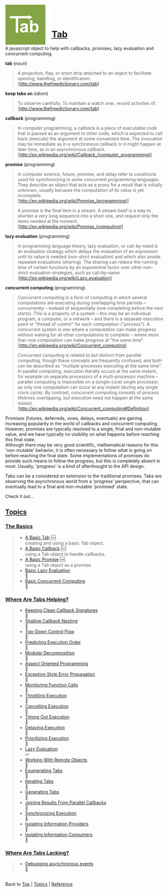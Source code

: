 <a name="top" ></a>

<img src="./img/tab-logo128.png" alt="Tab logo" align="left" style="float:left;" /><img src="./img/1x1.png" align="left" style="float:left;" height="128" width="20" /><img src="./img/1x1.png" height="1" width="20" style="margin-top:35px;" />
# [Tab][top]
A javascript object to help with callbacks, promises, lazy evaluation and concurrent computing.
<br />

**tab** (noun)
> A projection, flap, or short strip attached to an object to facilitate opening, handling, or identification. <br /> [http://www.thefreedictionary.com/tab]

**keep tabs on** (idiom)
> To observe carefully.  To maintain a watch over, record activities of. <br /> [http://www.thefreedictionary.com/tab]

**callback** (programming)
> In computer programming, a callback is a piece of executable code that is passed as an argument to other code, which is expected to call back (execute) the argument at some convenient time. The invocation may be immediate as in a synchronous callback or it might happen at later time, as in an asynchronous callback. <br /> [http://en.wikipedia.org/wiki/Callback_(computer_programming)]

**promise** (programming)
> In computer science, future, promise, and delay refer to constructs used for synchronizing in some concurrent programming languages. They describe an object that acts as a proxy for a result that is initially unknown, usually because the computation of its value is yet incomplete. <br /> [http://en.wikipedia.org/wiki/Promise_(programming)]
>
> A promise is the final item in a stream. A stream itself is a way to shorten a very long sequence into a short one, and request only the items needed at the moment. <br /> [http://en.wikipedia.org/wiki/Promise_(computing)]

**lazy evaluation** (programming)
> In programming language theory, lazy evaluation, or call-by-need is an evaluation strategy which delays the evaluation of an expression until its value is needed (non-strict evaluation) and which also avoids repeated evaluations (sharing). The sharing can reduce the running time of certain functions by an exponential factor over other non-strict evaluation strategies, such as call-by-name. <br /> [http://en.wikipedia.org/wiki/Lazy_evaluation]

**concurrent computing** (programming)
>Concurrent computing is a form of computing in which several computations are executing during overlapping time periods – concurrently – instead of sequentially (one completing before the next starts). This is a property of a system – this may be an individual program, a computer, or a network – and there is a separate execution point or "thread of control" for each computation ("process"). A concurrent system is one where a computation can make progress without waiting for all other computations to complete – where more than one computation can make progress at "the same time". <br /> [http://en.wikipedia.org/wiki/Concurrent_computing]
>
> Concurrent computing is related to but distinct from parallel computing, though these concepts are frequently confused, and both can be described as "multiple processes executing at the same time". In parallel computing, execution literally occurs at the same instant, for example on separate processors of a multi-processor machine – parallel computing is impossible on a (single-core) single processor, as only one computation can occur at any instant (during any single clock cycle). By contrast, concurrent computing consists of process lifetimes overlapping, but execution need not happen at the same instant. <br /> [http://en.wikipedia.org/wiki/Concurrent_computing#Definition]



Promises (futures, deferreds, vows, delays, eventuals) are gaining increasing popularity in the world of callbacks and concurrent computing.  However, promises are typically resolved to a single, final and non-mutable value, and we have typically no visibility on what happens before reaching this final state.  
Although there may be very good scientific, mathematical reasons for this 'non-mutable' behavior, it is often necessary to follow what is going on before reaching the final state.  Some implementations of promises do provide such means to follow the progress, but this is completely absent in most.  Usually, 'progress' is a kind of afterthought to the API design.

Tabs can be a considered an extension to the traditional promises.  Tabs are observing the asynchronous world from a 'progress' perspective, that can eventually lead to a final and non-mutable 'promised' state.

Check it out...

## [Topics][topics]

### [The Basics][topic-the-basics]
> * [A Basic Tab][topic-a-basic-tab] :new:  
>   creating and using a basic Tab object.
> * [A Basic Callback][topic-a-basic-callback] :new:  
>   using a Tab object to handle callbacks.
> * [A Basic Promise][topic-a-basic-promise] :new:  
>   using a Tab object as a promise.
> * [Basic Lazy Evaluation][topic-basic-lazy-evaluation]  
>   :thought_balloon:
> * [Basic Concurrent Computing][topic-basic-concurrent-computing]  
>   :thought_balloon:

### [Where Are Tabs Helping?][topic-where-are-tabs-helping]
> * [Keeping Clean Callback Signatures][topic-keeping-clean-callback-signatures]  
>   :thought_balloon:
> * [Shallow Callback Nesting][topic-shallow-callback-nesting]  
>   :thought_balloon:
> * [Top-Down Control Flow][topic-top-down-control-flow]  
>   :thought_balloon:
> * [Predicting Execution Order][topic-predicting-execution-order]  
>   :thought_balloon:
> * [Modular Decomposition][topic-modular-decomposition]  
>   :thought_balloon:
> * [Aspect Oriented Programming][topic-aspect-oriented-programming]  
>   :thought_balloon:
> * [Exception Style Error Propagation][topic-exception-style-error-propagation]  
>   :thought_balloon:
> * [Monitoring Function Calls][topic-monitoring-function-calls]  
>   :thought_balloon:
> * [Throttling Execution][topic-throttling-execution]  
>   :thought_balloon:
> * [Cancelling Execution][topic-cancelling-execution]  
>   :thought_balloon:
> * [Timing Out Execution][topic-timing-out-execution]  
>   :thought_balloon:
> * [Delaying Execution][topic-delaying-execution]  
>   :thought_balloon:
> * [Prioritizing Execution][topic-prioritizing-execution]  
>   :thought_balloon:
> * [Lazy Evaluation][topic-lazy-evaluation]  
>   :zzz:
> * [Working With Remote Objects][topic-working-with-remote-objects]  
>   :thought_balloon:
> * [Enumerating Tabs][topic-enumerating-tabs]  
>   :thought_balloon:
> * [Iterating Tabs][topic-iterating-tabs]  
>   :thought_balloon:
> * [Generating Tabs][topic-generating-tabs]  
>   :thought_balloon:
> * [Joining Results From Parallel Callbacks][topic-joining-results-from-parallel-execution]  
>   :thought_balloon:
> * [Synchronizing Execution][topic-synchronizing-execution]  
>   :thought_balloon:
> * [Isolating Information Providers][topic-isolating-information-providers]  
>   :thought_balloon:
> * [Isolating Information Consumers][topic-isolating-information-consumers]  
>   :thought_balloon:

### [Where Are Tabs Lacking?][topic-where-are-tabs-lacking]
> * [Debugging asynchronous events][topic-debugging-asynchronous-events]  
>   :thought_balloon:



<br /> Back to [Top] | [Topics] | [Reference] <br />





[top]:       #top                        "back to the top of this page"
[topics]:    #topics                     "back to the 'Topics' section"
[reference]: /doc/reference.md#reference "back to the 'Reference' section"



[topic-the-basics]:                              #the-basics                                                "more topics under 'The Basics'"
[topic-where-are-tabs-helping]:                  #where-are-tabs-helping                                    "more topics under 'Where Are Tabs Helping'"
[topic-where-are-tabs-lacking]:                  #where-are-tabs-lacking                                    "more topics under 'Where Are Tabs Lacking'"



[topic-a-basic-tab]:                             /doc/topics/a-basic-tab.md#top                             "A Basic Tab: creating and using a basic Tab object."
[topic-a-basic-callback]:                        /doc/topics/a-basic-callback.md#top                        "A Basic Callback: using a Tab object to handle callbacks."
[topic-a-basic-promise]:                         /doc/topics/a-basic-promise.md#top                         "A Basic Promise: using a Tab object as a promise."
[topic-basic-lazy-evaluation]:                   /doc/topics/basic-lazy-evaluation.md#top                   "Basic Lazy Evaluation: ..."
[topic-basic-concurrent-computing]:              /doc/topics/basic-concurrent-computing.md#top              "Basic Concurrent Computing: ..."

[topic-keeping-clean-callback-signatures]:       /doc/topics/keeping-clean-callback-signatures.md#top       "Keeping Clean Callback Signatures: ..."
[topic-shallow-callback-nesting]:                /doc/topics/shallow-callback-nesting.md#top                "Shallow Callback Nesting: ..."
[topic-top-down-control-flow]:                   /doc/topics/top-down-control-flow.md#top                   "Top-Down Control Flow: ..."
[topic-predicting-execution-order]:              /doc/topics/predicting-execution-order.md#top              "Predicting Execution Order: ..."
[topic-modular-decomposition]:                   /doc/topics/modular-decomposition.md#top                   "Modular Decomposition: ..."
[topic-aspect-oriented-programming]:             /doc/topics/aspect-oriented-programming].md#top            "Aspect Oriented Programming: ..."
[topic-exception-style-error-propagation]:       /doc/topics/exception-style-error-propagation.md#top       "Exception Style Error Propagation: ..."
[topic-monitoring-function-calls]:               /doc/topics/monitoring-function-calls.md#top               "Monitoring Function Calls: ..."
[topic-throttling-execution]:                    /doc/topics/throttling-execution.md#top                    "Throttling Execution: ..."
[topic-cancelling-execution]:                    /doc/topics/cancelling-execution.md#top                    "Cancelling Execution: ..."
[topic-timing-out-execution]:                    /doc/topics/timing-out-execution.md#top                    "Timing Out Execution: ..."
[topic-delaying-execution]:                      /doc/topics/delaying-execution.md#top                      "Delaying Execution: ..."
[topic-prioritizing-execution]:                  /doc/topics/prioritizing-execution.md#top                  "Prioritizing Execution: ..."
[topic-lazy-evaluation]:                         /doc/topics/lazy-evaluation.md#top                         "Lazy Evaluation: !!! thinking hard !!!"
[topic-working-with-remote-objects]:             /doc/topics/working-with-remote-objects.md#top             "Working With Remote Objects: ..."
[topic-enumerating-tabs]:                        /doc/topics/enumerating-tabs.md#top                        "Enumerating Tabs: ..."
[topic-iterating-tabs]:                          /doc/topics/iterating-tabs.md#top                          "Iterating Tabs: ..."
[topic-generating-tabs]:                         /doc/topics/generating-tabs.md#top                         "Generating Tabs: ..."
[topic-joining-results-from-parallel-execution]: /doc/topics/joining-results-from-parallel-execution.md#top "Joining Results From Parallel Execution: ..."
[topic-synchronizing-execution]:                 /doc/topics/synchronizing-execution.md#top                 "Synchronizing Execution: ..."
[topic-isolating-information-providers]:         /doc/topics/isolating-information-providers.md#top         "Isolating Information Providers: ..."
[topic-isolating-information-consumers]:         /doc/topics/isolating-information-consumers.md#top         "Isolating Information Consumers: ..."

[topic-debugging-asynchronous-events]:           /doc/topics/debugging-asynchronous-events.md#top           "Debugging Asynchronous Events: ..."

